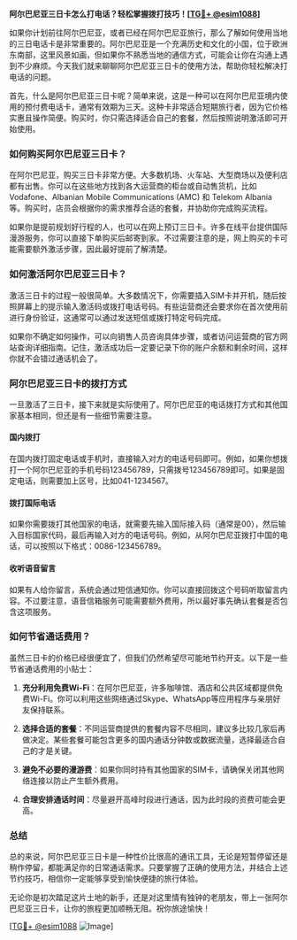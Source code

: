 **阿尔巴尼亚三日卡怎么打电话？轻松掌握拨打技巧！[[TG💪+ @esim1088](https://t.me/s/esim1088)]**

如果你计划前往阿尔巴尼亚，或者已经在阿尔巴尼亚旅行，那么了解如何使用当地的三日电话卡是非常重要的。阿尔巴尼亚是一个充满历史和文化的小国，位于欧洲东南部，这里风景如画，但如果你不熟悉当地的通信方式，可能会让你在沟通上遇到不少麻烦。今天我们就来聊聊阿尔巴尼亚三日卡的使用方法，帮助你轻松解决打电话的问题。

首先，什么是阿尔巴尼亚三日卡呢？简单来说，这是一种可以在阿尔巴尼亚境内使用的预付费电话卡，通常有效期为三天。这种卡非常适合短期旅行者，因为它价格实惠且操作简便。购买时，你只需选择适合自己的套餐，然后按照说明激活即可开始使用。

### 如何购买阿尔巴尼亚三日卡？

在阿尔巴尼亚，购买三日卡非常方便。大多数机场、火车站、大型商场以及便利店都有出售。你可以在这些地方找到各大运营商的柜台或自动售货机，比如Vodafone、Albanian Mobile Communications (AMC) 和 Telekom Albania 等。购买时，店员会根据你的需求推荐合适的套餐，并协助你完成购买流程。

如果你是提前规划好行程的人，也可以在网上预订三日卡。许多在线平台提供国际漫游服务，你可以直接下单购买后邮寄到家。不过需要注意的是，网上购买的卡可能需要额外激活步骤，因此最好提前了解清楚。

### 如何激活阿尔巴尼亚三日卡？

激活三日卡的过程一般很简单。大多数情况下，你需要插入SIM卡并开机，随后按照屏幕上的提示输入激活码或拨打电话号码。有些运营商还会要求你在首次使用前进行身份验证，这通常可以通过发送短信或拨打特定号码完成。

如果你不确定如何操作，可以向销售人员咨询具体步骤，或者访问运营商的官方网站查询详细指南。记住，激活成功后一定要记录下你的账户余额和剩余时间，这样你就不会错过通话机会了。

### 阿尔巴尼亚三日卡的拨打方式

一旦激活了三日卡，接下来就是实际使用了。阿尔巴尼亚的电话拨打方式和其他国家基本相同，但还是有一些细节需要注意。

#### 国内拨打

在国内拨打固定电话或手机时，直接输入对方的电话号码即可。例如，如果你想拨打一个阿尔巴尼亚的手机号码123456789，只需拨号123456789即可。如果是固定电话，则需要加上区号，比如041-1234567。

#### 拨打国际电话

如果你需要拨打其他国家的电话，就需要先输入国际接入码（通常是00），然后输入目标国家代码，最后再输入对方的电话号码。例如，从阿尔巴尼亚拨打中国的电话，可以按照以下格式：0086-123456789。

#### 收听语音留言

如果有人给你留言，系统会通过短信通知你。你可以直接回拨这个号码听取留言内容。不过要注意，语音信箱服务可能需要额外费用，所以最好事先确认套餐是否包含这项服务。

### 如何节省通话费用？

虽然三日卡的价格已经很便宜了，但我们仍然希望尽可能地节约开支。以下是一些节省通话费用的小贴士：

1. **充分利用免费Wi-Fi**：在阿尔巴尼亚，许多咖啡馆、酒店和公共区域都提供免费Wi-Fi。你可以利用这些网络通过Skype、WhatsApp等应用程序与亲朋好友保持联系。
   
2. **选择合适的套餐**：不同运营商提供的套餐内容不尽相同，建议多比较几家后再做决定。某些套餐可能包含更多的国内通话分钟数或数据流量，选择最适合自己的才是关键。

3. **避免不必要的漫游费**：如果你同时持有其他国家的SIM卡，请确保关闭其他网络连接以防止产生额外费用。

4. **合理安排通话时间**：尽量避开高峰时段进行通话，因为此时段的资费可能会更高。

### 总结

总的来说，阿尔巴尼亚三日卡是一种性价比很高的通讯工具，无论是短暂停留还是稍作停留，都能满足你的日常通话需求。只要掌握了正确的使用方法，并结合上述节约技巧，相信你一定能够享受到愉快便捷的旅行体验。

无论你是初次踏足这片土地的新手，还是对这里情有独钟的老朋友，带上一张阿尔巴尼亚三日卡，让你的旅程更加顺畅无阻。祝你旅途愉快！

[[TG💪+ @esim1088](https://t.me/s/esim1088) ![Image](https://i.postimg.cc/4NQfJmqS/Snipaste-2025-05-13-00-14-12.png)]